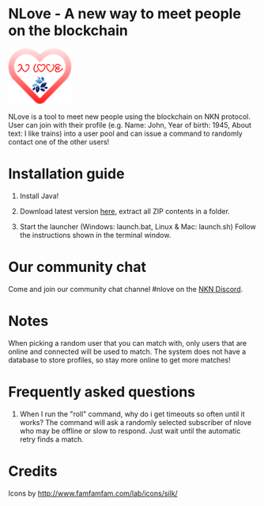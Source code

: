 # NLove - A new way to meet people on the blockchain

![logo](src/main/java/resources/logo.png)

NLove is a tool to meet new people using the blockchain on NKN protocol.
User can join with their profile (e.g. Name: John, Year of birth: 1945, About text: 
I like trains) into a user pool and can issue a command to randomly contact one of the 
other users!

# Installation guide

1) Install Java!

2) Download latest version [here](https://github.com/zero24x/nlove/releases/latest/download/nlove.zip), extract all ZIP contents in a folder.

3) Start the launcher (Windows: launch.bat, Linux & Mac: launch.sh) Follow the instructions shown in the terminal 
 window.

# Our community chat

Come and join our community chat channel #nlove on the [NKN Discord](https://discord.gg/8Yawr6z).

# Notes

When picking a random user that you can match with, only users that are online and connected 
will be used to match. The system does not have a database to store profiles, so stay 
more online to get more matches!

# Frequently asked questions

1) When I run the "roll" command, why do i get timeouts so often until it works? The 
command will ask a randomly selected subscriber of nlove who may be offline or slow 
to respond. Just wait until the automatic retry finds a match.

# Credits
Icons by http://www.famfamfam.com/lab/icons/silk/
